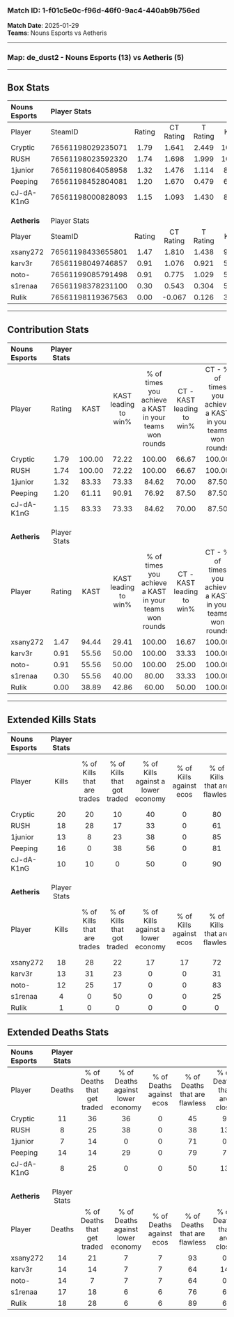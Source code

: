 ### Match ID: 1-f01c5e0c-f96d-46f0-9ac4-440ab9b756ed  
**Match Date**: 2025-01-29  
**Teams**: Nouns Esports vs Aetheris  

---  

### **Map**: de_dust2 - Nouns Esports (13) vs Aetheris (5)  
---  

## Box Stats  

| **Nouns Esports** | Player Stats      |        |           |          |        |       |       |         |        |      |     |
| :- | :- | :-: | :-: | :-: | :-: | :-: | :-: | :-: | :-: | :-: | :-: |
| Player            | SteamID           | Rating | CT Rating | T Rating |  KAST  |  ADR  | Kills | Assists | Deaths | K/D  | HS% |
| Cryptic           | 76561198029235071 |  1.79  |   1.641   |  2.449   | 100.00 | 107.3 |  20   |    4    |   11   | 1.82 | 45  |
| RUSH              | 76561198023592320 |  1.74  |   1.698   |  1.999   | 100.00 | 94.8  |  18   |    3    |   8    | 2.25 | 55  |
| 1junior           | 76561198064058958 |  1.32  |   1.476   |  1.114   | 83.33  | 69.7  |  13   |    2    |   7    | 1.86 | 30  |
| Peeping           | 76561198452804081 |  1.20  |   1.670   |  0.479   | 61.11  | 101.9 |  16   |    3    |   14   | 1.14 | 37  |
| cJ-dA-K1nG        | 76561198000828093 |  1.15  |   1.093   |  1.430   | 83.33  | 65.8  |  10   |    4    |   8    | 1.25 | 50  |
|                   |                   |        |           |          |        |       |       |         |        |      |     |
|                   |                   |        |           |          |        |       |       |         |        |      |     |
|                   |                   |        |           |          |        |       |       |         |        |      |     |
| **Aetheris**      | Player Stats      |        |           |          |        |       |       |         |        |      |     |
| Player            | SteamID           | Rating | CT Rating | T Rating |  KAST  |  ADR  | Kills | Assists | Deaths | K/D  | HS% |
| xsany272          | 76561198433655801 |  1.47  |   1.810   |  1.438   | 94.44  | 83.0  |  18   |    1    |   14   | 1.29 | 66  |
| karv3r            | 76561198049746857 |  0.91  |   1.076   |  0.921   | 55.56  | 73.9  |  13   |    0    |   14   | 0.93 | 76  |
| noto-             | 76561199085791498 |  0.91  |   0.775   |  1.029   | 55.56  | 84.1  |  12   |    3    |   14   | 0.86 | 75  |
| s1renaa           | 76561198378231100 |  0.30  |   0.543   |  0.304   | 55.56  | 40.1  |   4   |    2    |   17   | 0.24 | 50  |
| RuIik             | 76561198119367563 |  0.00  |  -0.067   |  0.126   | 38.89  | 13.3  |   1   |    2    |   18   | 0.06 | 100 |
---  

## Contribution Stats  

| **Nouns Esports** | Player Stats |        |                      |                                                        |                           |                                                             |                          |                                                            |
| :- | :-: | :-: | :-: | :-: | :-: | :-: | :-: | :-: |
| Player            |    Rating    |  KAST  | KAST leading to win% | % of times you achieve a KAST in your teams won rounds | CT - KAST leading to win% | CT - % of times you achieve a KAST in your teams won rounds | T - KAST leading to win% | T - % of times you achieve a KAST in your teams won rounds |
| Cryptic           |     1.79     | 100.00 |        72.22         |                         100.00                         |           66.67           |                           100.00                            |          83.33           |                           100.00                           |
| RUSH              |     1.74     | 100.00 |        72.22         |                         100.00                         |           66.67           |                           100.00                            |          83.33           |                           100.00                           |
| 1junior           |     1.32     | 83.33  |        73.33         |                         84.62                          |           70.00           |                            87.50                            |          80.00           |                           80.00                            |
| Peeping           |     1.20     | 61.11  |        90.91         |                         76.92                          |           87.50           |                            87.50                            |          100.00          |                           60.00                            |
| cJ-dA-K1nG        |     1.15     | 83.33  |        73.33         |                         84.62                          |           70.00           |                            87.50                            |          80.00           |                           80.00                            |
|                   |              |        |                      |                                                        |                           |                                                             |                          |                                                            |
|                   |              |        |                      |                                                        |                           |                                                             |                          |                                                            |
|                   |              |        |                      |                                                        |                           |                                                             |                          |                                                            |
| **Aetheris**      | Player Stats |        |                      |                                                        |                           |                                                             |                          |                                                            |
| Player            |    Rating    |  KAST  | KAST leading to win% | % of times you achieve a KAST in your teams won rounds | CT - KAST leading to win% | CT - % of times you achieve a KAST in your teams won rounds | T - KAST leading to win% | T - % of times you achieve a KAST in your teams won rounds |
| xsany272          |     1.47     | 94.44  |        29.41         |                         100.00                         |           16.67           |                           100.00                            |          36.36           |                           100.00                           |
| karv3r            |     0.91     | 55.56  |        50.00         |                         100.00                         |           33.33           |                           100.00                            |          57.14           |                           100.00                           |
| noto-             |     0.91     | 55.56  |        50.00         |                         100.00                         |           25.00           |                           100.00                            |          66.67           |                           100.00                           |
| s1renaa           |     0.30     | 55.56  |        40.00         |                         80.00                          |           33.33           |                           100.00                            |          42.86           |                           75.00                            |
| RuIik             |     0.00     | 38.89  |        42.86         |                         60.00                          |           50.00           |                           100.00                            |          40.00           |                           50.00                            |
---  

## Extended Kills Stats  

| **Nouns Esports** | Player Stats |                            |                            |                                    |                         |                              |                                 |                                       |                    |           |
| :- | :-: | :-: | :-: | :-: | :-: | :-: | :-: | :-: | :-: | :-: |
| Player            |    Kills     | % of Kills that are trades | % of Kills that got traded | % of Kills against a lower economy | % of Kills against ecos | % of Kills that are flawless | % of Kills that are close duels | % of Kills that are assisted by flash | Pistol Round Kills | AWP Kills |
| Cryptic           |      20      |             20             |             10             |                 40                 |            0            |              80              |                5                |                   0                   |         4          |     0     |
| RUSH              |      18      |             28             |             17             |                 33                 |            0            |              61              |               11                |                   6                   |         2          |     0     |
| 1junior           |      13      |             8              |             23             |                 38                 |            0            |              85              |                0                |                   0                   |         1          |     9     |
| Peeping           |      16      |             0              |             38             |                 56                 |            0            |              81              |                0                |                   0                   |         0          |     0     |
| cJ-dA-K1nG        |      10      |             10             |             0              |                 50                 |            0            |              90              |               10                |                   0                   |         3          |     0     |
|                   |              |                            |                            |                                    |                         |                              |                                 |                                       |                    |           |
|                   |              |                            |                            |                                    |                         |                              |                                 |                                       |                    |           |
|                   |              |                            |                            |                                    |                         |                              |                                 |                                       |                    |           |
| **Aetheris**      | Player Stats |                            |                            |                                    |                         |                              |                                 |                                       |                    |           |
| Player            |    Kills     | % of Kills that are trades | % of Kills that got traded | % of Kills against a lower economy | % of Kills against ecos | % of Kills that are flawless | % of Kills that are close duels | % of Kills that are assisted by flash | Pistol Round Kills | AWP Kills |
| xsany272          |      18      |             28             |             22             |                 17                 |           17            |              72              |               11                |                   0                   |         2          |     1     |
| karv3r            |      13      |             31             |             23             |                 0                  |            0            |              31              |                8                |                   0                   |         3          |     0     |
| noto-             |      12      |             25             |             17             |                 0                  |            0            |              83              |                8                |                   0                   |         0          |     0     |
| s1renaa           |      4       |             0              |             50             |                 0                  |            0            |              25              |                0                |                   0                   |         1          |     0     |
| RuIik             |      1       |             0              |             0              |                 0                  |            0            |              0               |                0                |                   0                   |         0          |     0     |
## Extended Deaths Stats  

| **Nouns Esports** | Player Stats |                             |                                   |                          |                               |                            |                           |               |
| :- | :-: | :-: | :-: | :-: | :-: | :-: | :-: | :-: |
| Player            |    Deaths    | % of Deaths that get traded | % of Deaths against lower economy | % of Deaths against ecos | % of Deaths that are flawless | % of Deaths that are close | % of Deaths while blinded | Deaths to AWP |
| Cryptic           |      11      |             36              |                36                 |            0             |              45               |             9              |             0             |       0       |
| RUSH              |      8       |             25              |                38                 |            0             |              38               |             13             |             0             |       0       |
| 1junior           |      7       |             14              |                 0                 |            0             |              71               |             0              |             0             |       0       |
| Peeping           |      14      |             14              |                29                 |            0             |              79               |             7              |             0             |       1       |
| cJ-dA-K1nG        |      8       |             25              |                 0                 |            0             |              50               |             13             |             0             |       0       |
|                   |              |                             |                                   |                          |                               |                            |                           |               |
|                   |              |                             |                                   |                          |                               |                            |                           |               |
|                   |              |                             |                                   |                          |                               |                            |                           |               |
| **Aetheris**      | Player Stats |                             |                                   |                          |                               |                            |                           |               |
| Player            |    Deaths    | % of Deaths that get traded | % of Deaths against lower economy | % of Deaths against ecos | % of Deaths that are flawless | % of Deaths that are close | % of Deaths while blinded | Deaths to AWP |
| xsany272          |      14      |             21              |                 7                 |            7             |              93               |             0              |             0             |       2       |
| karv3r            |      14      |             14              |                 7                 |            7             |              64               |             14             |             0             |       1       |
| noto-             |      14      |              7              |                 7                 |            7             |              64               |             0              |             7             |       0       |
| s1renaa           |      17      |             18              |                 6                 |            6             |              76               |             6              |             0             |       1       |
| RuIik             |      18      |             28              |                 6                 |            6             |              89               |             6              |             0             |       5       |
